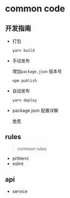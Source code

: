 # common code

## 开发指南

- 打包

  ```bash
  yarn build
  ```

- 手动发布

  增加`package.json` 版本号

  ```bash
  npm publish
  ```

- 自动发布

  ```bash
  yarn deploy
  ```

- package.json 配置详解

  [参考](https://www.cnblogs.com/tzyy/p/5193811.html)

## rules

> common rules

- prttierrc
- eslint

## api

- service
